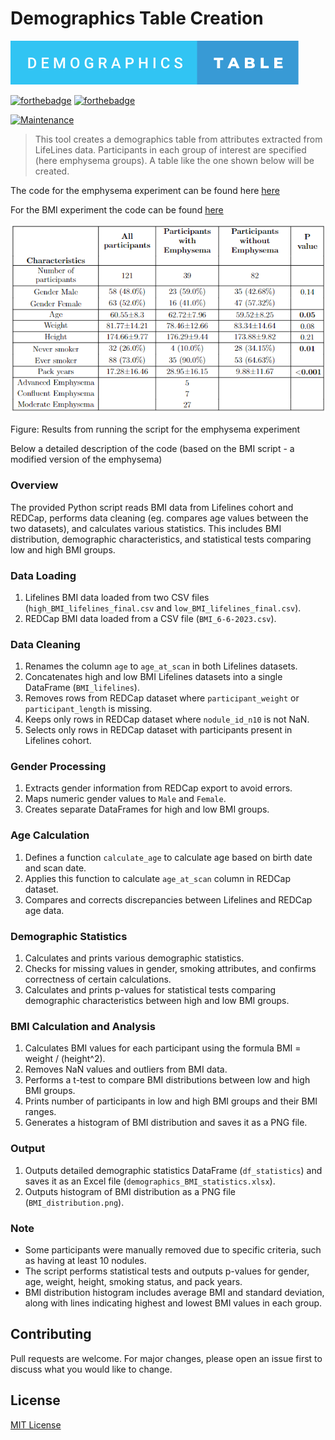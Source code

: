 # Demographics Table Creation
![Alt text](./demographics-table.svg)

[![forthebadge](https://forthebadge.com/images/badges/made-with-python.svg)](https://www.python.org/)
[![forthebadge](https://forthebadge.com/images/badges/uses-badges.svg)](https://forthebadge.com)

[![Maintenance](https://img.shields.io/badge/Maintained%3F-no-red.svg)]( https://github.com/nsourlos/demographics_table_creation)


> This tool creates a demographics table from attributes extracted from LifeLines data. Participants in each group of interest are specified (here emphysema groups). A table like the one shown below will be created.

The code for the emphysema experiment can be found here [here](/demographics_emphysema_statistics.ipynb)

For the BMI experiment the code can be found [here](./demographics_BMI.ipynb)

<img src="./participant_characteristics.png">

Figure: Results from running the script for the emphysema experiment


Below a detailed description of the code (based on the BMI script - a modified version of the emphysema)

### Overview
The provided Python script reads BMI data from Lifelines cohort and REDCap, performs data cleaning (eg. compares age values between the two datasets), and calculates various statistics. This includes BMI distribution, demographic characteristics, and statistical tests comparing low and high BMI groups.

### Data Loading
1. Lifelines BMI data loaded from two CSV files (`high_BMI_lifelines_final.csv` and `low_BMI_lifelines_final.csv`).
2. REDCap BMI data loaded from a CSV file (`BMI_6-6-2023.csv`).

### Data Cleaning
1. Renames the column `age` to `age_at_scan` in both Lifelines datasets.
2. Concatenates high and low BMI Lifelines datasets into a single DataFrame (`BMI_lifelines`).
3. Removes rows from REDCap dataset where `participant_weight` or `participant_length` is missing.
4. Keeps only rows in REDCap dataset where `nodule_id_n10` is not NaN.
5. Selects only rows in REDCap dataset with participants present in Lifelines cohort.

### Gender Processing
1. Extracts gender information from REDCap export to avoid errors.
2. Maps numeric gender values to `Male` and `Female`.
3. Creates separate DataFrames for high and low BMI groups.

### Age Calculation
1. Defines a function `calculate_age` to calculate age based on birth date and scan date.
2. Applies this function to calculate `age_at_scan` column in REDCap dataset.
3. Compares and corrects discrepancies between Lifelines and REDCap age data.

### Demographic Statistics
1. Calculates and prints various demographic statistics.
2. Checks for missing values in gender, smoking attributes, and confirms correctness of certain calculations.
3. Calculates and prints p-values for statistical tests comparing demographic characteristics between high and low BMI groups.

### BMI Calculation and Analysis
1. Calculates BMI values for each participant using the formula BMI = weight / (height^2).
2. Removes NaN values and outliers from BMI data.
3. Performs a t-test to compare BMI distributions between low and high BMI groups.
4. Prints number of participants in low and high BMI groups and their BMI ranges.
5. Generates a histogram of BMI distribution and saves it as a PNG file.

### Output
1. Outputs detailed demographic statistics DataFrame (`df_statistics`) and saves it as an Excel file (`demographics_BMI_statistics.xlsx`).
2. Outputs histogram of BMI distribution as a PNG file (`BMI_distribution.png`).

### Note
- Some participants were manually removed due to specific criteria, such as having at least 10 nodules.
- The script performs statistical tests and outputs p-values for gender, age, weight, height, smoking status, and pack years.
- BMI distribution histogram includes average BMI and standard deviation, along with lines indicating highest and lowest BMI values in each group.



## Contributing
Pull requests are welcome. For major changes, please open an issue first to discuss what you would like to change.

 
## License
[MIT License](LICENSE)
